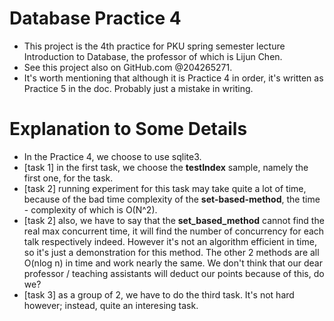# Database Practice 4
- This project is the 4th practice for PKU spring semester lecture Introduction to Database, the professor of which is Lijun Chen. 
- See this project also on GitHub.com @204265271.
- It's worth mentioning that although it is Practice 4 in order, it's written as Practice 5 in the doc. Probably just a mistake in writing.

# Explanation to Some Details
- In the Practice 4, we choose to use sqlite3.
- [task 1] in the first task, we choose the **testIndex** sample, namely the first one, for the task. 
- [task 2] running experiment for this task may take quite a lot of time, because of the bad time complexity of the **set-based-method**, the time - complexity of which is O(N^2). 
- [task 2] also, we have to say that the **set_based_method** cannot find the real max concurrent time, it will find the number of concurrency for each talk respectively indeed. However it's not an algorithm efficient in time, so it's just a demonstration for this method. The other 2 methods are all O(nlog n) in time and work nearly the same. We don't think that our dear professor / teaching assistants will deduct our points because of this, do we?
- [task 3] as a group of 2, we have to do the third task. It's not hard however; instead, quite an interesing task.